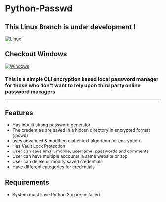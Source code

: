 # Python-Passwd

## This Linux Branch is under development !
[![Linux](https://img.shields.io/badge/Linux-FCC624?style=flat&logo=linux&logoColor=black)](https://github.com/XronTrix10/Python-Passwd/tree/linux)

## Checkout Windows
[![Windows](https://img.shields.io/badge/Windows-0078D6?style=flate&logo=windows-11&logoColor=white)](https://github.com/XronTrix10/Python-Passwd/tree/windows)

### This is a simple CLI encryption based local password manager for those who don't want to rely upon third party online password managers

---

## Features

- Has inbuilt strong password generator
- The credentials are saved in a hidden directory in encrypted format (.pswd)
- uses advanced & modified cipher text algorithm for encryption
- Has Vault Lock Protection
- User can save email, mobile, username, passwords and comments
- User can have multiple accounts in same website or app
- User can delete or modify saved credentials
- Have different categories for credentials

## Requirements

- System must have Python 3.x pre-installed




<!-- ## Installation

1. [Download](https://codeload.github.com/XronTrix10/Python-Passwd/zip/refs/heads/windows) the Repo or,

       git clone https://github.com/XronTrix10/Python-Passwd

2. Run the setup file as Administrator
3. Add the Script location to PATH

    1. Open Advanced system settings
    2. Go to Environment Variables
    3. edit PATH variable
    4. Click New
    5. Add "C:\Program Files\Python-Passwd" without quotes

    <img src="https://user-images.githubusercontent.com/98148986/214379647-137e1473-8291-4818-8bba-fddbc1fd71dc.png" width="80%" height="30%">

    6. Now Click OK

## Usage

- Open Terminal or CMD or PowerShell from anywhere, then
        
      pswd -->
